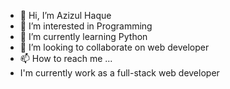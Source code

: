 - 👋 Hi, I’m Azizul Haque
- 👀 I’m interested in Programming
- 🌱 I’m currently learning Python
- 💞️ I’m looking to collaborate on web developer
- 📫 How to reach me ...
- I'm currently work as a full-stack web developer

<!---
devazizulhaque/devazizulhaque is a ✨ special ✨ repository because its `README.md` (this file) appears on your GitHub profile.
You can click the Preview link to take a look at your changes.
--->
